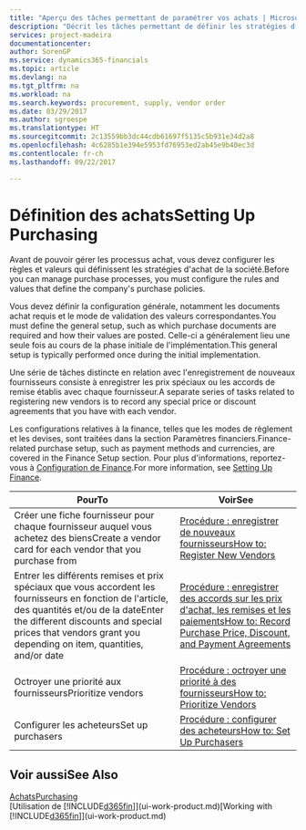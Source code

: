 ```yaml
---
title: "Aperçu des tâches permettant de paramétrer vos achats | Microsoft Docs"
description: "Décrit les tâches permettant de définir les stratégies d'approvisionnement de votre société et de déterminer vos processus d'achat."
services: project-madeira
documentationcenter: 
author: SorenGP
ms.service: dynamics365-financials
ms.topic: article
ms.devlang: na
ms.tgt_pltfrm: na
ms.workload: na
ms.search.keywords: procurement, supply, vendor order
ms.date: 03/29/2017
ms.author: sgroespe
ms.translationtype: HT
ms.sourcegitcommit: 2c13559bb3dc44cdb61697f5135c5b931e34d2a8
ms.openlocfilehash: 4c6285b1e394e5953fd76953ed2ab45e9b40ec3d
ms.contentlocale: fr-ch
ms.lasthandoff: 09/22/2017

---
```

# <a name="setting-up-purchasing"></a><span data-ttu-id="6ffb7-103">Définition des achats</span><span class="sxs-lookup"><span data-stu-id="6ffb7-103">Setting Up Purchasing</span></span>
<span data-ttu-id="6ffb7-104">Avant de pouvoir gérer les processus achat, vous devez configurer les règles et valeurs qui définissent les stratégies d'achat de la société.</span><span class="sxs-lookup"><span data-stu-id="6ffb7-104">Before you can manage purchase processes, you must configure the rules and values that define the company's purchase policies.</span></span>

<span data-ttu-id="6ffb7-105">Vous devez définir la configuration générale, notamment les documents achat requis et le mode de validation des valeurs correspondantes.</span><span class="sxs-lookup"><span data-stu-id="6ffb7-105">You must define the general setup, such as which purchase documents are required and how their values are posted.</span></span> <span data-ttu-id="6ffb7-106">Celle-ci a généralement lieu une seule fois au cours de la phase initiale de l'implémentation.</span><span class="sxs-lookup"><span data-stu-id="6ffb7-106">This general setup is typically performed once during the initial implementation.</span></span>

<span data-ttu-id="6ffb7-107">Une série de tâches distincte en relation avec l'enregistrement de nouveaux fournisseurs consiste à enregistrer les prix spéciaux ou les accords de remise établis avec chaque fournisseur.</span><span class="sxs-lookup"><span data-stu-id="6ffb7-107">A separate series of tasks related to registering new vendors is to record any special price or discount agreements that you have with each vendor.</span></span>

<span data-ttu-id="6ffb7-108">Les configurations relatives à la finance, telles que les modes de règlement et les devises, sont traitées dans la section Paramètres financiers.</span><span class="sxs-lookup"><span data-stu-id="6ffb7-108">Finance-related purchase setup, such as payment methods and currencies, are covered in the Finance Setup section.</span></span> <span data-ttu-id="6ffb7-109">Pour plus d'informations, reportez-vous à [Configuration de Finance](finance-setup-finance.md).</span><span class="sxs-lookup"><span data-stu-id="6ffb7-109">For more information, see [Setting Up Finance](finance-setup-finance.md).</span></span>

| <span data-ttu-id="6ffb7-110">Pour</span><span class="sxs-lookup"><span data-stu-id="6ffb7-110">To</span></span> | <span data-ttu-id="6ffb7-111">Voir</span><span class="sxs-lookup"><span data-stu-id="6ffb7-111">See</span></span> |
| --- | --- |
| <span data-ttu-id="6ffb7-112">Créer une fiche fournisseur pour chaque fournisseur auquel vous achetez des biens</span><span class="sxs-lookup"><span data-stu-id="6ffb7-112">Create a vendor card for each vendor that you purchase from</span></span>|[<span data-ttu-id="6ffb7-113">Procédure : enregistrer de nouveaux fournisseurs</span><span class="sxs-lookup"><span data-stu-id="6ffb7-113">How to: Register New Vendors</span></span>](purchasing-how-register-new-vendors.md) |
| <span data-ttu-id="6ffb7-114">Entrer les différents remises et prix spéciaux que vous accordent les fournisseurs en fonction de l'article, des quantités et/ou de la date</span><span class="sxs-lookup"><span data-stu-id="6ffb7-114">Enter the different discounts and special prices that vendors grant you depending on item, quantities, and/or date</span></span> |[<span data-ttu-id="6ffb7-115">Procédure : enregistrer des accords sur les prix d'achat, les remises et les paiements</span><span class="sxs-lookup"><span data-stu-id="6ffb7-115">How to: Record Purchase Price, Discount, and Payment Agreements</span></span>](purchasing-how-record-purchase-price-discount-payment-agreements.md) |
| <span data-ttu-id="6ffb7-116">Octroyer une priorité aux fournisseurs</span><span class="sxs-lookup"><span data-stu-id="6ffb7-116">Prioritize vendors</span></span> |[<span data-ttu-id="6ffb7-117">Procédure : octroyer une priorité à des fournisseurs</span><span class="sxs-lookup"><span data-stu-id="6ffb7-117">How to: Prioritize Vendors</span></span>](purchasing-how-prioritize-vendors.md) |
| <span data-ttu-id="6ffb7-118">Configurer les acheteurs</span><span class="sxs-lookup"><span data-stu-id="6ffb7-118">Set up purchasers</span></span> |[<span data-ttu-id="6ffb7-119">Procédure : configurer des acheteurs</span><span class="sxs-lookup"><span data-stu-id="6ffb7-119">How to: Set Up Purchasers</span></span>](purchasing-how-setup-purchasers.md) |

## <a name="see-also"></a><span data-ttu-id="6ffb7-120">Voir aussi</span><span class="sxs-lookup"><span data-stu-id="6ffb7-120">See Also</span></span>
[<span data-ttu-id="6ffb7-121">Achats</span><span class="sxs-lookup"><span data-stu-id="6ffb7-121">Purchasing</span></span>](purchasing-manage-purchasing.md)  
<span data-ttu-id="6ffb7-122">[Utilisation de [!INCLUDE[d365fin](includes/d365fin_md.md)]](ui-work-product.md)</span><span class="sxs-lookup"><span data-stu-id="6ffb7-122">[Working with [!INCLUDE[d365fin](includes/d365fin_md.md)]](ui-work-product.md)</span></span>

